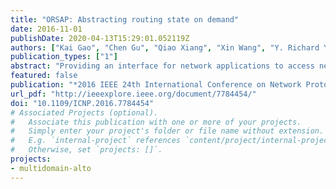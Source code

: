 ```yaml
---
title: "ORSAP: Abstracting routing state on demand"
date: 2016-11-01
publishDate: 2020-04-13T15:29:01.052119Z
authors: ["Kai Gao", "Chen Gu", "Qiao Xiang", "Xin Wang", "Y. Richard Yang", "Jun Bi"]
publication_types: ["1"]
abstract: "Providing an interface for network applications to access network state, Software-Defined Networking (SDN) northbound API protocol is the foundation for the development of programmable networks with adaptive applications. However, with the growing network scale and applications' need for routing state at multi-domain level, feeding complete routing states to applications would jeopardize their scalability and network providers' privacy. Thus a good routing state abstraction is needed, which must be on-demand so that different applications can receive customized abstract state suiting their needs. Moreover, it must be minimal and equivalent, i.e., containing all the necessary information for applications to make decisions as the complete state does with no redundancy. Current routing state abstractions are not on-demand, and adopt extreme aggregation approaches (e.g., the big switch) to provide a minimal abstraction with the price of severe information loss. For instance, bottleneck links shared between flows are concealed, leading applications to make sub-optimal decisions. In this paper, we design ORSAP, the first on-demand routing state abstraction protocol, through which network applications can describe their demands while Internet service providers can provide the on-demand minimal equivalent routing state accordingly. ORSAP ensures applications' scalability, protects network providers' privacy, and significantly reduces the traffic to disseminate the information. Experiments show that with ORSAP and the abstraction engine we introduced in this paper, one can achieve a state abstraction ratio of up to 60% with an extremely low computation time even with large networks and complex application queries."
featured: false
publication: "*2016 IEEE 24th International Conference on Network Protocols (ICNP)*"
url_pdf: "http://ieeexplore.ieee.org/document/7784454/"
doi: "10.1109/ICNP.2016.7784454"
# Associated Projects (optional).
#   Associate this publication with one or more of your projects.
#   Simply enter your project's folder or file name without extension.
#   E.g. `internal-project` references `content/project/internal-project/index.md`.
#   Otherwise, set `projects: []`.
projects:
- multidomain-alto
---
```


